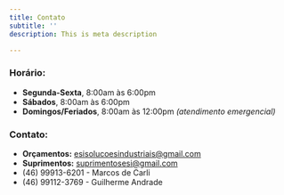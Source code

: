```yaml
---
title: Contato
subtitle: ''
description: This is meta description

---
```

### Horário:

* **Segunda-Sexta**, 8:00am às 6:00pm
* **Sábados**, 8:00am às 6:00pm
* **Domingos/Feriados**, 8:00am às 12:00pm _(atendimento emergencial)_

   

### Contato:

* **Orçamentos:** esisolucoesindustriais@gmail.com
* **Suprimentos:** suprimentosesi@gmail.com
* (46) 99913-6201 - Marcos de Carli
* (46) 99112-3769 - Guilherme Andrade